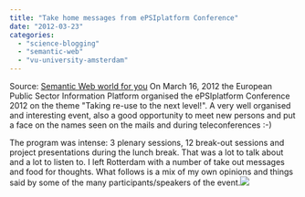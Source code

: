 ```yaml
---
title: "Take home messages from ePSIplatform Conference"
date: "2012-03-23"
categories: 
  - "science-blogging"
  - "semantic-web"
  - "vu-university-amsterdam"
---
```


Source: [Semantic Web world for you](http://semweb4u.wordpress.com/feed/) On March 16, 2012 the European Public Sector Information Platform organised the ePSIplatform Conference 2012 on the theme "Taking re-use to the next level!". A very well organised and interesting event, also a good opportunity to meet new persons and put a face on the names seen on the mails and during teleconferences :-)

The program was intense: 3 plenary sessions, 12 break-out sessions and project presentations during the lunch break. That was a lot to talk about and a lot to listen to. I left Rotterdam with a number of take out messages and food for thoughts. What follows is a mix of my own opinions and things said by some of the many participants/speakers of the event.![](http://stats.wordpress.com/b.gif?host=semweb4u.wordpress.com&blog=18410093&post=416&subd=semweb4u&ref=&feed=1)
